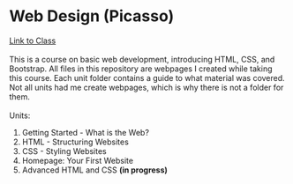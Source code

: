 # Web Design (Picasso)
[Link to Class](https://codehs.com/course/web_design_picasso/overview)  
&nbsp;  
This is a course on basic web development, introducing HTML, CSS, and Bootstrap. All files in this repository are webpages I created while taking this course.
Each unit folder contains a guide to what material was covered. Not all units had me create webpages, which is why there is not a folder for them.  
&nbsp;  
Units:
1. Getting Started - What is the Web?
2. HTML - Structuring Websites
3. CSS - Styling Websites
4. Homepage: Your First Website
5. Advanced HTML and CSS **(in progress)**
